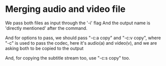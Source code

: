 # Merging audio and video file

We pass both files as input through the '-i' flag
And the output name is 'directly mentioned' after the command.

And for options to pass, we should pass "-c:a copy" and "-c:v copy", where "-c" is used to pass the codec, here it's audio(a) and video(v), and we are asking both to be copied to the output

And, for copying the subtitle stream too, use "-c:s copy" too.
